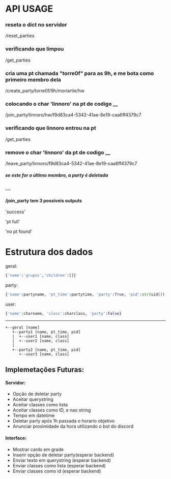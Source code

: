# API USAGE

### reseta o dict no servidor
/reset_parties   

### verificando que limpou
/get_parties

### cria uma pt chamada "torre0f" para as 9h, e me bota como primeiro membro dela
/create_party/torre0f/9h/moriartie/hw   

### colocando o char 'linnoro' na pt de codigo __ 
/join_party/linnoro/hw/f9d83ca4-5342-41ae-8e19-caa6ff4379c7

### verificando que linnoro entrou na pt
/get_parties

### remove o char 'linnoro' da pt de codigo __
/leave_party/linnoro/f9d83ca4-5342-41ae-8e19-caa6ff4379c7
##### se este for o último membro, a party é deletada

### ...
#### /join_party tem 3 possiveis outputs

'success'

'pt full'

'no pt found'

# Estrutura dos dados
geral: 
```python
{'name':'grupos','children':[]}
```
party:
```python
{'name':partyname, 'pt_time':partytime, 'party':True, 'pid':str(uid()), 'children':[]}
```
user:
```python
{'name':charname, 'class':charclass, 'party':False}
```

--------------
```
+--geral [name]
   +--party1 [name, pt_time, pid]
   |  +--user1 [name, class]
   |  +--user2 [name, class]
   |
   +--party2 [name, pt_time, pid]
      +--user3 [name, class]
```

## Implemetações Futuras:

#### Servidor:
* Opção de deletar party
* Aceitar querystring
* Aceitar classes como lista
* Aceitar classes como ID, e nao string
* Tempo em datetime
* Deletar party após 1h passada o horario objetivo
* Anunciar proximidade da hora utilizando o bot do discord


#### Interface:
* Mostrar cards em grade
* Inserir opção de deletar party(esperar backend)
* Enviar texto em querystring (esperar backend)
* Enviar classes como lista (esperar backend)
* Enviar classes como id (esperar backend)
